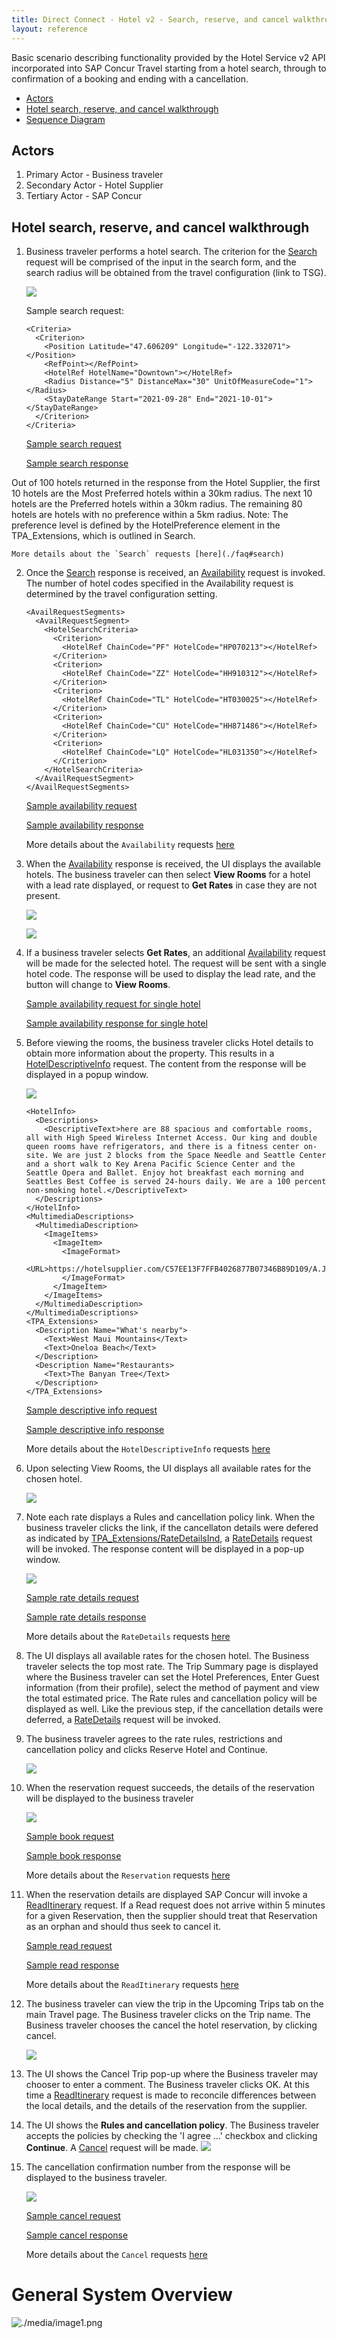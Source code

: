 ```yaml
---
title: Direct Connect - Hotel v2 - Search, reserve, and cancel walkthrough
layout: reference
---
```


Basic scenario describing functionality provided by the Hotel Service v2 API incorporated into SAP Concur Travel starting from a hotel search, through to confirmation of a booking and ending with a cancellation.

* [Actors](#actors)
* [Hotel search, reserve, and cancel walkthrough](#walkthrough)
* [Sequence Diagram](#sequence-diagram)

## <a name="actors"></a>Actors

1. Primary Actor - Business traveler
1. Secondary Actor - Hotel Supplier
1. Tertiary Actor - SAP Concur

## <a name="walkthrough"></a>Hotel search, reserve, and cancel walkthrough

1. <a name="#start-shop"></a>Business traveler performs a hotel search. The criterion for the [Search](https://developer.concur.com/api-reference/direct-connects/hotel-service-2/Search.html) request will be comprised of the input in the search form, and the search radius will be obtained from the travel configuration (link to TSG).
    
    <a href='./images/general-walkthrough/search-form.png'><img style="max-width:300px" src="./images/general-walkthrough/search-form.png"/></a>
    
    Sample search request:

    ```
    <Criteria>
      <Criterion>
        <Position Latitude="47.606209" Longitude="-122.332071"></Position>
        <RefPoint></RefPoint>
        <HotelRef HotelName="Downtown"></HotelRef>
        <Radius Distance="5" DistanceMax="30" UnitOfMeasureCode="1"></Radius>
        <StayDateRange Start="2021-09-28" End="2021-10-01"></StayDateRange>
      </Criterion>
    </Criteria>
    ```
    
    [Sample search request](./sample-requests/general-walkthrough/search-rq.xml)

    [Sample search response](./sample-requests/general-walkthrough/search-rs.xml)

Out of 100 hotels returned in the response from the Hotel Supplier, the first 10 hotels are the Most Preferred hotels within a 30km radius. The next 10 hotels are the Preferred hotels within a 30km radius. The remaining 80 hotels are hotels with no preference within a 5km radius. Note: The preference level is defined by the HotelPreference element in the TPA_Extensions, which is outlined in Search.

    More details about the `Search` requests [here](./faq#search)

2. Once the [Search](https://developer.concur.com/api-reference/direct-connects/hotel-service-2/Search.html) response is received, an [Availability](https://developer.concur.com/api-reference/direct-connects/hotel-service-2/Availability.html) request is invoked. The number of hotel codes specified in the Availability request is determined by the travel configuration setting.

    ````
    <AvailRequestSegments>
      <AvailRequestSegment>
        <HotelSearchCriteria>
          <Criterion>
            <HotelRef ChainCode="PF" HotelCode="HP070213"></HotelRef>
          </Criterion>
          <Criterion>
            <HotelRef ChainCode="ZZ" HotelCode="HH910312"></HotelRef>
          </Criterion>
          <Criterion>
            <HotelRef ChainCode="TL" HotelCode="HT030025"></HotelRef>
          </Criterion>
          <Criterion>
            <HotelRef ChainCode="CU" HotelCode="HH871486"></HotelRef>
          </Criterion>
          <Criterion>
            <HotelRef ChainCode="LQ" HotelCode="HL031350"></HotelRef>
          </Criterion>
        </HotelSearchCriteria>
      </AvailRequestSegment>
    </AvailRequestSegments>
    ````

    [Sample availability request](./sample-requests/general-walkthrough/avail-rq.xml)

    [Sample availability response](./sample-requests/general-walkthrough/avail-rs.xml)

    More details about the `Availability` requests [here](./faq#availability)


3. When the [Availability](https://developer.concur.com/api-reference/direct-connects/hotel-service-2/Availability.html) response is received, the UI displays the available hotels. The business traveler can then select **View Rooms** for a hotel with a lead rate displayed, or request to **Get Rates** in case they are not present.

    <a href='./images/general-walkthrough/search-results.png'><img style="max-width:300px" src="./images/general-walkthrough/search-results.png"/></a>
    
    <a href='./images/general-walkthrough/search-results-unpriced.png'><img style="max-width:300px" src="./images/general-walkthrough/search-results-unpriced.png"/></a>

4. If a business traveler selects **Get Rates**, an additional [Availability](https://developer.concur.com/api-reference/direct-connects/hotel-service-2/Availability.html) request will be made for the selected hotel. The request will be sent with a single hotel code. The response will be used to display the lead rate, and the button will change to **View Rooms**.

    [Sample availability request for single hotel](./sample-requests/general-walkthrough/avail-rq-single.xml)

    [Sample availability response for single hotel](./sample-requests/general-walkthrough/avail-rs-single.xml)


5. Before viewing the rooms, the business traveler clicks Hotel details to obtain more information about the property. This results in a [HotelDescriptiveInfo](https://developer.concur.com/api-reference/direct-connects/hotel-service-2/Descriptive-info.html) request. The content from the response will be displayed in a popup window.

    <a href='./images/general-walkthrough/hotel-details.png'><img style="max-width:300px" src="./images/general-walkthrough/hotel-details.png"/></a>

    ````
    <HotelInfo>
      <Descriptions>
        <DescriptiveText>here are 88 spacious and comfortable rooms, all with High Speed Wireless Internet Access. Our king and double queen rooms have refrigerators, and there is a fitness center on-site. We are just 2 blocks from the Space Needle and Seattle Center and a short walk to Key Arena Pacific Science Center and the Seattle Opera and Ballet. Enjoy hot breakfast each morning and Seattles Best Coffee is served 24-hours daily. We are a 100 percent non-smoking hotel.</DescriptiveText>
      </Descriptions>
    </HotelInfo>
    <MultimediaDescriptions>
      <MultimediaDescription>
        <ImageItems>
          <ImageItem>
            <ImageFormat>
              <URL>https://hotelsupplier.com/C57EE13F7FFB4026877B07346B89D109/A.JPEG</URL>
            </ImageFormat>
          </ImageItem>
        </ImageItems>
      </MultimediaDescription>
    </MultimediaDescriptions>
    <TPA_Extensions>
      <Description Name="What's nearby">
        <Text>West Maui Mountains</Text>
        <Text>Oneloa Beach</Text>
      </Description>
      <Description Name="Restaurants>
        <Text>The Banyan Tree</Text>
      </Description>
    </TPA_Extensions>
    ````

    [Sample descriptive info request](./sample-requests/general-walkthrough/hoteldetail-rq.xml)

    [Sample descriptive info response](./sample-requests/general-walkthrough/hoteldetail-rs.xml)

    More details about the `HotelDescriptiveInfo` requests [here](./faq#hotel-descriptive-info)

6. Upon selecting View Rooms, the UI displays all available rates for the chosen hotel. 

    <a href='./images/general-walkthrough/hotel-rate-listing.png'><img style="max-width:300px" src="./images/general-walkthrough/hotel-rate-listing.png"/></a>

7. Note each rate displays a Rules and cancellation policy link. When the business traveler clicks the link, if the cancellaton details were defered as indicated by [TPA_Extensions/RateDetailsInd](https://developer.concur.com/api-reference/direct-connects/hotel-service-2/Availability.html#res-schema), a [RateDetails](https://developer.concur.com/api-reference/direct-connects/hotel-service-2/Rate-details.html) request will be invoked. The response content will be displayed in a pop-up window.

    <a href='./images/general-walkthrough/rules-and-cancellation-policy.png'><img style="max-width:300px" src="./images/general-walkthrough/rules-and-cancellation-policy.png"/></a>

    [Sample rate details request](./sample-requests/general-walkthrough/ratedetails-rq.xml)

    [Sample rate details response](./sample-requests/general-walkthrough/ratedetails-rs.xml)

    More details about the `RateDetails` requests [here](./faq#availability)

8. The UI displays all available rates for the chosen hotel. The Business traveler selects the top most rate. The Trip Summary page is displayed where the Business traveler can set the Hotel Preferences, Enter Guest information (from their profile), select the method of payment and view the total estimated price. The Rate rules and cancellation policy will be displayed as well. Like the previous step, if the cancellation details were deferred, a [RateDetails](https://developer.concur.com/api-reference/direct-connects/hotel-service-2/Rate-details.html) request will be invoked.

9. The business traveler agrees to the rate rules, restrictions and cancellation policy and clicks Reserve Hotel and Continue.

    <a href='./images/general-walkthrough/review-and-reserve-hotel.png'><img style="max-width:300px" src="./images/general-walkthrough/review-and-reserve-hotel.png"/></a>


10. When the reservation request succeeds, the details of the reservation will be displayed to the business traveler

    <a href='./images/general-walkthrough/trip-confirmation.png'><img style="max-width:300px" src="./images/general-walkthrough/trip-confirmation.png"/></a>

    [Sample book request](./sample-requests/general-walkthrough/book-rq.xml)

    [Sample book response](./sample-requests/general-walkthrough/book-rs.xml)

    More details about the `Reservation` requests [here](./faq#reservation)

11. When the reservation details are displayed SAP Concur will invoke a [ReadItinerary](https://developer.concur.com/api-reference/direct-connects/hotel-service-2/Read-Itinerary.html) request. If a Read request does not arrive within 5 minutes for a given Reservation, then the supplier should treat that Reservation as an orphan and should thus seek to cancel it.

    [Sample read request](./sample-requests/general-walkthrough/read-rq-load-trip.xml)

    [Sample read response](./sample-requests/general-walkthrough/read-rs-load-trip.xml)

    More details about the `ReadItinerary` requests [here](./faq#read-itinerary)

12. The business traveler can view the trip in the Upcoming Trips tab on the main Travel page. The Business traveler clicks on the Trip name. The Business traveler chooses the cancel the hotel reservation, by clicking cancel.

    <a href='./images/general-walkthrough/trip-details.png'><img style="max-width:300px" src="./images/general-walkthrough/trip-details.png"/></a>

13. The UI shows the Cancel Trip pop-up where the Business traveler may chooser to enter a comment. The Business traveler clicks OK. At this time a [ReadItinerary](https://developer.concur.com/api-reference/direct-connects/hotel-service-2/Read-Itinerary.html) request is made to reconcile differences between the local details, and the details of the reservation from the supplier.


14. The UI shows the **Rules and cancellation policy**. The Business traveler accepts the policies by checking the 'I agree ...' checkbox and clicking **Continue**. A [Cancel](https://developer.concur.com/api-reference/direct-connects/hotel-service-2/Cancel.html) request will be made.
<a href='./images/general-walkthrough/accept-cancellation-policy-before-cancelling.png'><img style="max-width:300px" src="./images/general-walkthrough/accept-cancellation-policy-before-cancelling.png"/></a>

15. The cancellation confirmation number from the response will be displayed to the business traveler.

    <a href='./images/general-walkthrough/cancel-confirmation.png'><img style="max-width:300px" src="./images/general-walkthrough/cancel-confirmation.png"/></a>


    [Sample cancel request](./sample-requests/general-walkthrough/cancel-rq.xml)

    [Sample cancel response](./sample-requests/general-walkthrough/cancel-rs.xml)

    More details about the `Cancel` requests [here](./faq#cancel)
    
    

# <a name="sequence-diagram"></a>General System Overview
![./media/image1.png](./images/diagrams/hs2-sequence-diagram.png)
